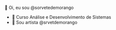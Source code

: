  👋 Oi, eu sou @sorvetedemorango

 
- 🌱 Curso Análise e Desenvolvimento de Sistemas
- 💞️ Sou artista @srvetdemorango

